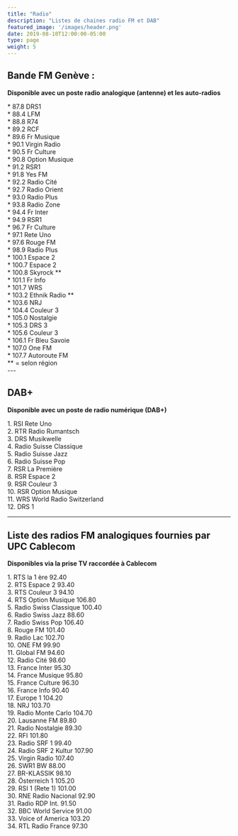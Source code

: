 ```yaml
---
title: "Radio"
description: "Listes de chaines radio FM et DAB"
featured_image: '/images/header.png'
date: 2019-08-10T12:00:00-05:00
type: page
weight: 5
---
```

## Bande FM Genève :

**Disponible avec un poste radio analogique (antenne)
et les auto-radios**
<div style="text-align:left;">
* 87.8 	  DRS1
<br />
* 88.4 	  LFM
<br />
* 88.8 	  R74
<br />
* 89.2 	  RCF
<br />
* 89.6 	  Fr Musique
<br />
* 90.1 	  Virgin Radio
<br />
* 90.5  	Fr Culture
<br />
* 90.8 	  Option Musique
<br />
* 91.2 	  RSR1
<br />
* 91.8 	  Yes FM
<br />
* 92.2 	  Radio Cité
<br />
* 92.7 	  Radio Orient
<br />
* 93.0 	  Radio Plus
<br />
* 93.8    Radio Zone
<br />
* 94.4 	  Fr Inter
<br />
* 94.9 	  RSR1
<br />
* 96.7 	  Fr Culture
<br />
* 97.1 	  Rete Uno
<br />
* 97.6 	  Rouge FM
<br />
* 98.9 	  Radio Plus
<br />
* 100.1   Espace 2
<br />
* 100.7   Espace 2
<br />
* 100.8   Skyrock **
<br />
* 101.1   Fr Info
<br />
* 101.7   WRS
<br />
* 103.2   Ethnik Radio **
<br />
* 103.6   NRJ
<br />
* 104.4   Couleur 3
<br />
* 105.0   Nostalgie
<br />
* 105.3   DRS 3
<br />
* 105.6   Couleur 3
<br />
* 106.1   Fr Bleu Savoie
<br />
* 107.0   One FM
<br />
* 107.7   Autoroute FM
<br />
** = selon région
</div>
---

## DAB+

**Disponible avec un poste de radio numérique (DAB+)**
<div style="text-align:left;">
1.	RSI Rete Uno
<br />
2.	RTR Radio Rumantsch
<br />
3.	DRS Musikwelle
<br />
4.	Radio Suisse Classique
<br />
5.	Radio Suisse Jazz
<br />
6.	Radio Suisse Pop
<br />
7.	RSR La Première
<br />
8.	RSR Espace 2
<br />
9.	RSR Couleur 3
<br />
10. RSR Option Musique
<br />
11. WRS World Radio Switzerland
<br />
12. DRS 1
<br />
</div>

---

## Liste des radios FM analogiques fournies par UPC Cablecom

**Disponibles via la prise TV raccordée à Cablecom**
<div style="text-align:left;">
1.		RTS la 1 ère	          92.40
<br />
2.		RTS Espace 2	          93.40
<br />
3.		RTS Couleur 3	          94.10
<br />
4.		RTS Option Musique	   106.80
<br />
5.		Radio Swiss Classique	 100.40
<br />
6.		Radio Swiss Jazz	      88.60
<br />
7.		Radio Swiss Pop	       106.40
<br />
8.		Rouge FM	             101.40
<br />
9.		Radio Lac	             102.70
<br />
10.	  ONE FM	                99.90
<br />
11.	  Global FM	              94.60
<br />
12.	  Radio Cité	            98.60
<br />
13.	  France Inter	          95.30
<br />
14.	  France Musique	        95.80
<br />
15.	  France Culture	        96.30
<br />
16.	  France Info	            90.40
<br />
17.	  Europe 1	             104.20
<br />
18.	  NRJ	                   103.70
<br />
19.	  Radio Monte Carlo      104.70
<br />
20.	  Lausanne FM	            89.80
<br />
21.	  Radio Nostalgie	        89.30
<br />
22.	  RFI	                   101.80
<br />
23.	  Radio SRF 1	            99.40
<br />
24.	  Radio SRF 2 Kultur	   107.90
<br />
25.	  Virgin Radio	         107.40
<br />
26.	  SWR1 BW	                88.00
<br />
27.	  BR-KLASSIK	            98.10
<br />
28.	  Österreich 1	         105.20
<br />
29.	  RSI 1 (Rete 1)	       101.00
<br />
30.	  RNE Radio Nacional    	92.90
<br />
31.	  Radio RDP Int.	        91.50
<br />
32.	  BBC World Service	      91.00
<br />
33.	  Voice of America	     103.20
<br />
34.	  RTL Radio France	      97.30
</div>
